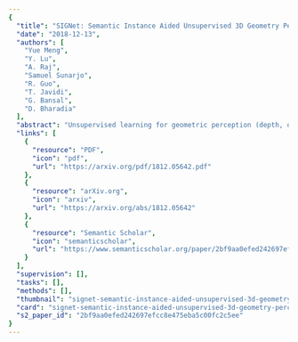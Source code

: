 ```yaml
---
{
  "title": "SIGNet: Semantic Instance Aided Unsupervised 3D Geometry Perception",
  "date": "2018-12-13",
  "authors": [
    "Yue Meng",
    "Y. Lu",
    "A. Raj",
    "Samuel Sunarjo",
    "R. Guo",
    "T. Javidi",
    "G. Bansal",
    "D. Bharadia"
  ],
  "abstract": "Unsupervised learning for geometric perception (depth, optical flow, etc.) is of great interest to autonomous systems. Recent works on unsupervised learning have made considerable progress on perceiving geometry; however, they usually ignore the coherence of objects and perform poorly under scenarios with dark and noisy environments. In contrast, supervised learning algorithms, which are robust, require large labeled geometric dataset. This paper introduces SIGNet, a novel framework that provides robust geometry perception without requiring geometrically informative labels. Specifically, SIGNet integrates semantic information to make depth and flow predictions consistent with objects and robust to low lighting conditions. SIGNet is shown to improve upon the state-of-the-art unsupervised learning for depth prediction by 30% (in squared relative error). In particular, SIGNet improves the dynamic object class performance by 39% in depth prediction and 29% in flow prediction. Our code will be made available at https://github.com/mengyuest/SIGNet",
  "links": [
    {
      "resource": "PDF",
      "icon": "pdf",
      "url": "https://arxiv.org/pdf/1812.05642.pdf"
    },
    {
      "resource": "arXiv.org",
      "icon": "arxiv",
      "url": "https://arxiv.org/abs/1812.05642"
    },
    {
      "resource": "Semantic Scholar",
      "icon": "semanticscholar",
      "url": "https://www.semanticscholar.org/paper/2bf9aa0efed242697efcc8e475eba5c00fc2c5ee"
    }
  ],
  "supervision": [],
  "tasks": [],
  "methods": [],
  "thumbnail": "signet-semantic-instance-aided-unsupervised-3d-geometry-perception-thumb.jpg",
  "card": "signet-semantic-instance-aided-unsupervised-3d-geometry-perception-card.jpg",
  "s2_paper_id": "2bf9aa0efed242697efcc8e475eba5c00fc2c5ee"
}
---
```


